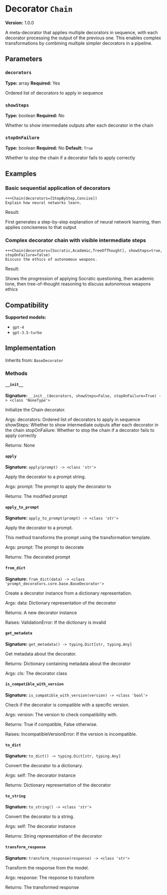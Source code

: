 # Decorator `Chain`

**Version:** 1.0.0

A meta-decorator that applies multiple decorators in sequence, with each decorator processing the output of the previous one. This enables complex transformations by combining multiple simpler decorators in a pipeline.

## Parameters

### `decorators`

**Type:** array
**Required:** Yes

Ordered list of decorators to apply in sequence

### `showSteps`

**Type:** boolean
**Required:** No

Whether to show intermediate outputs after each decorator in the chain

### `stopOnFailure`

**Type:** boolean
**Required:** No
**Default:** `True`

Whether to stop the chain if a decorator fails to apply correctly

## Examples

### Basic sequential application of decorators

```
+++Chain(decorators=[StepByStep,Concise])
Explain how neural networks learn.
```

Result:

First generates a step-by-step explanation of neural network learning, then applies conciseness to that output

### Complex decorator chain with visible intermediate steps

```
+++Chain(decorators=[Socratic,Academic,TreeOfThought], showSteps=true, stopOnFailure=false)
Discuss the ethics of autonomous weapons.
```

Result:

Shows the progression of applying Socratic questioning, then academic tone, then tree-of-thought reasoning to discuss autonomous weapons ethics

## Compatibility

**Supported models:**

- `gpt-4`
- `gpt-3.5-turbo`

## Implementation

Inherits from: `BaseDecorator`

### Methods

#### `__init__`

**Signature:** `__init__(decorators, showSteps=False, stopOnFailure=True) -> <class 'NoneType'>`

Initialize the Chain decorator.

Args:
    decorators: Ordered list of decorators to apply in sequence
    showSteps: Whether to show intermediate outputs after each decorator in the chain
    stopOnFailure: Whether to stop the chain if a decorator fails to apply correctly


Returns:
    None

#### `apply`

**Signature:** `apply(prompt) -> <class 'str'>`

Apply the decorator to a prompt string.

Args:
    prompt: The prompt to apply the decorator to


Returns:
    The modified prompt

#### `apply_to_prompt`

**Signature:** `apply_to_prompt(prompt) -> <class 'str'>`

Apply the decorator to a prompt.

This method transforms the prompt using the transformation template.

Args:
    prompt: The prompt to decorate

Returns:
    The decorated prompt

#### `from_dict`

**Signature:** `from_dict(data) -> <class 'prompt_decorators.core.base.BaseDecorator'>`

Create a decorator instance from a dictionary representation.

Args:
    data: Dictionary representation of the decorator

Returns:
    A new decorator instance

Raises:
    ValidationError: If the dictionary is invalid

#### `get_metadata`

**Signature:** `get_metadata() -> typing.Dict[str, typing.Any]`

Get metadata about the decorator.

Returns:
    Dictionary containing metadata about the decorator


Args:
    cls: The decorator class

#### `is_compatible_with_version`

**Signature:** `is_compatible_with_version(version) -> <class 'bool'>`

Check if the decorator is compatible with a specific version.

Args:
    version: The version to check compatibility with.


Returns:
    True if compatible, False otherwise.


Raises:
    IncompatibleVersionError: If the version is incompatible.

#### `to_dict`

**Signature:** `to_dict() -> typing.Dict[str, typing.Any]`

Convert the decorator to a dictionary.

Args:
    self: The decorator instance

Returns:
    Dictionary representation of the decorator

#### `to_string`

**Signature:** `to_string() -> <class 'str'>`

Convert the decorator to a string.

Args:
    self: The decorator instance

Returns:
    String representation of the decorator

#### `transform_response`

**Signature:** `transform_response(response) -> <class 'str'>`

Transform the response from the model.

Args:
    response: The response to transform

Returns:
    The transformed response
